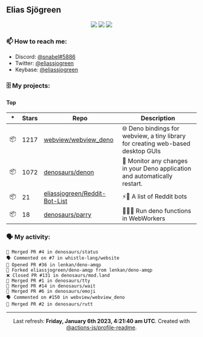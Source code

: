 ## Elias Sjögreen

<p align="center">
  <img src="https://img.shields.io/badge/🎂-dec. 2003-success" />
  <img src="https://img.shields.io/badge/🌎-Stockholm-informational" />
  <img src="https://img.shields.io/badge/👦-He/Him-informational" />
</p>

### 📫 How to reach me:

- Discord: [@snabel#5886](https://discord.com/users/267978757799673866)
- Twitter: [@eliassjogreen](https://twitter.com/eliassjogreen)
- Keybase: [@eliassjogreen](https://keybase.io/eliassjogreen)

### 🗄 My projects:

#### Top
|*|Stars|Repo|Description|
|---|---|---|---|
| 📦 | 1217 | [webview/webview_deno](https://github.com/webview/webview_deno) | 🌐 Deno bindings for webview, a tiny library for creating web-based desktop GUIs |
| 📦 | 1072 | [denosaurs/denon](https://github.com/denosaurs/denon) | 👀 Monitor any changes in your Deno application and automatically restart. |
| 📦 | 21 | [eliassjogreen/Reddit-Bot-List](https://github.com/eliassjogreen/Reddit-Bot-List) | ⚡️🤖 A list of Reddit bots |
| 📦 | 18 | [denosaurs/parry](https://github.com/denosaurs/parry) | 👷🏽‍♂️ Run deno functions in WebWorkers |

### 🗣 My activity:

```
🎉 Merged PR #4 in denosaurs/status
🗣 Commented on #7 in whistle-lang/website
💪 Opened PR #36 in lenkan/deno-amqp
🍴 Forked eliassjogreen/deno-amqp from lenkan/deno-amqp
❌ Closed PR #131 in denosaurs/mod.land
🎉 Merged PR #1 in denosaurs/tty
🎉 Merged PR #14 in denosaurs/wait
🎉 Merged PR #6 in denosaurs/emoji
🗣 Commented on #150 in webview/webview_deno
🎉 Merged PR #2 in denosaurs/rutt
```

------------
<p align="center">Last refresh: <b>Friday, January 6th 2023, 4:21:40 am UTC</b>. Created with <a href=https://github.com/marketplace/actions/profile-readme>@actions-js/profile-readme</a>.</p>

